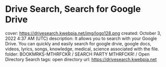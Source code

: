 # Drive Search, Search for Google Drive

cover: https://drivesearch.kwebpia.net/img/logo128.png
created: October 3, 2022 4:37 AM (UTC)
description: It allows you to search with your Google Drive. You can quickly and easily search for google drvie, google docs, videos, lyrics, songs, knowledge, medical, science associated with the file.
folder: BOOKMRKS-MTHRFCKR / SEARCH PARTY MTHRFCKR! / Open Directory Search
tags: open directory
url: https://drivesearch.kwebpia.net